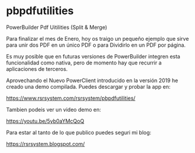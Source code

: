# pbpdfutilities
PowerBuilder Pdf Uitilities (Split & Merge)

Para finalizar el mes de Enero, hoy os traigo un pequeño ejemplo que sirve para unir dos PDF en un único PDF o para Dividirlo en un PDF por página.

Es muy posible que en futuras versiones de PowerBuilder integren esta funcionalidad como nativa, pero de momento hay que recurrir a aplicaciones de terceros.

Aprovechando el Nuevo PowerClient introducido en la versión 2019 he creado una demo compilada. Puedes descargar y probar la app en:

https://www.rsrsystem.com/rsrsystem/pbpdfutilities/

Tambien podeis ver un video demo en:

https://youtu.be/5yb0aYMcQoQ

Para estar al tanto de lo que publico puedes seguri mi blog:

https://rsrsystem.blogspot.com/
